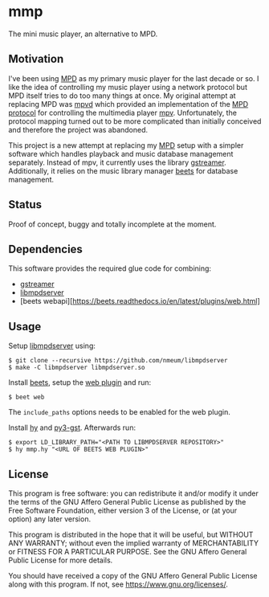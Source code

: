 # mmp

The mini music player, an alternative to MPD.

## Motivation

I've been using [MPD][mpd homepage] as my primary music player for the
last decade or so. I like the idea of controlling my music player using
a network protocol but MPD itself tries to do too many things at once.
My original attempt at replacing MPD was [mpvd][mpvd github] which
provided an implementation of the [MPD protocol][mpd protocol] for
controlling the multimedia player [mpv][mpv homepage]. Unfortunately,
the protocol mapping turned out to be more complicated than initially
conceived and therefore the project was abandoned.

This project is a new attempt at replacing my [MPD][mpd homepage] setup
with a simpler software which handles playback and music database
management separately. Instead of mpv, it currently uses the library
[gstreamer][gstreamer homepage]. Additionally, it relies on the music
library manager [beets][beets homepage] for database management.

## Status

Proof of concept, buggy and totally incomplete at the moment.

## Dependencies

This software provides the required glue code for combining:

* [gstreamer][gstreamer homepage]
* [libmpdserver][libmpdserver github]
* [beets webapi][https://beets.readthedocs.io/en/latest/plugins/web.html]

## Usage

Setup [libmpdserver][libmpdserver github] using:

	$ git clone --recursive https://github.com/nmeum/libmpdserver
	$ make -C libmpdserver libmpdserver.so

Install [beets][beets homepage], setup the [web plugin][beets web] and run:

	$ beet web

The `include_paths` options needs to be enabled for the web plugin.

Install [hy][hy homepage] and [py3-gst][py3-gst homepage]. Afterwards run:

	$ export LD_LIBRARY_PATH="<PATH TO LIBMPDSERVER REPOSITORY>"
	$ hy mmp.hy "<URL OF BEETS WEB PLUGIN>"

## License

This program is free software: you can redistribute it and/or modify it
under the terms of the GNU Affero General Public License as published by
the Free Software Foundation, either version 3 of the License, or (at
your option) any later version.

This program is distributed in the hope that it will be useful, but
WITHOUT ANY WARRANTY; without even the implied warranty of
MERCHANTABILITY or FITNESS FOR A PARTICULAR PURPOSE. See the GNU Affero
General Public License for more details.

You should have received a copy of the GNU Affero General Public License
along with this program. If not, see <https://www.gnu.org/licenses/>.

[libmpdserver github]: https://github.com/nmeum/libmpdserver
[beets homepage]: https://beets.io/
[beets web]: https://beets.readthedocs.io/en/latest/plugins/web.html
[hy homepage]: https://docs.hylang.org
[py3-gst homepage]: https://gstreamer.freedesktop.org/bindings/python.html
[gstreamer homepage]: https://gstreamer.freedesktop.org/
[mpd homepage]: https://musicpd.org/
[mpd protocol]: https://musicpd.org/doc/html/protocol.html
[mpvd github]: https://github.com/nmeum/mpvd
[mpv homepage]: https://mpv.io/
[mpv protocol]: https://mpv.io/manual/master/#json-ipc
